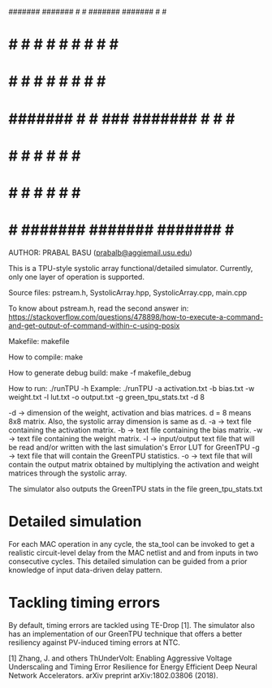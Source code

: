 ####### ####### #     #       ####### ####### #       #
   #    #     # #     #       #          #    # #   # # 
   #    #     # #     #       #          #    #   #   #
   #    ####### #     #  ###  #######    #    #   #   #
   #    #       #     #             #    #    #       #
   #    #       #     #             #    #    #       #
   #    #       #######       ####### ####### #       #

AUTHOR: PRABAL BASU (prabalb@aggiemail.usu.edu)
 
This is a TPU-style systolic array functional/detailed simulator.
Currently, only one layer of operation is supported.

Source files: pstream.h, SystolicArray.hpp, SystolicArray.cpp, main.cpp

To know about pstream.h, read the second answer in:
https://stackoverflow.com/questions/478898/how-to-execute-a-command-and-get-output-of-command-within-c-using-posix

Makefile: makefile

How to compile: make

How to generate debug build: make -f makefile_debug

How to run: ./runTPU -h
Example: ./runTPU -a activation.txt -b bias.txt -w weight.txt -l lut.txt -o output.txt -g green_tpu_stats.txt -d 8

-d -> dimension of the weight, activation and bias matrices. d = 8 means 8x8 matrix.
      Also, the systolic array dimension is same as d.
-a -> text file containing the activation matrix.
-b -> text file containing the bias matrix.
-w -> text file containing the weight matrix.
-l -> input/output text file that will be read and/or written with the last simulation's Error LUT for GreenTPU
-g -> text file that will contain the GreenTPU statistics.
-o -> text file that will contain the output matrix obtained by multiplying the activation 
      and weight matrices through the systolic array.

The simulator also outputs the GreenTPU stats in the file green_tpu_stats.txt

Detailed simulation
===================
For each MAC operation in any cycle, the sta_tool can be invoked
to get a realistic circuit-level delay from the MAC netlist and
and from inputs in two consecutive cycles. This detailed simulation
can be guided from a prior knowledge of input data-driven delay pattern.

Tackling timing errors
======================
By default, timing errors are tackled using TE-Drop [1]. The simulator
also has an implementation of our GreenTPU technique that offers a
better resiliency against PV-induced timing errors at NTC.

[1] Zhang, J. and others ThUnderVolt: Enabling Aggressive
Voltage Underscaling and Timing Error Resilience for Energy
Efficient Deep Neural Network Accelerators. arXiv preprint
arXiv:1802.03806 (2018).


<!--
**TPUsim/TPUsim** is a ✨ _special_ ✨ repository because its `README.md` (this file) appears on your GitHub profile.

Here are some ideas to get you started:

- 🔭 I’m currently working on ...
- 🌱 I’m currently learning ...
- 👯 I’m looking to collaborate on ...
- 🤔 I’m looking for help with ...
- 💬 Ask me about ...
- 📫 How to reach me: ...
- 😄 Pronouns: ...
- ⚡ Fun fact: ...
-->
